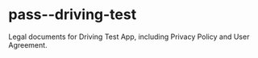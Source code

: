 # pass--driving-test
Legal documents for Driving Test App, including Privacy Policy and User Agreement.
